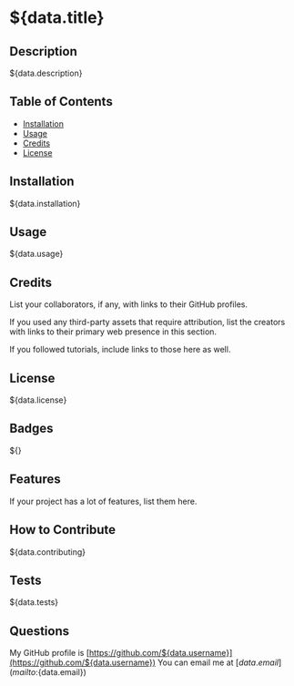 # ${data.title}

## Description

${data.description}

## Table of Contents

- [Installation](#installation)
- [Usage](#usage)
- [Credits](#credits)
- [License](#license)

## Installation

${data.installation}

## Usage

${data.usage}

## Credits

List your collaborators, if any, with links to their GitHub profiles.

If you used any third-party assets that require attribution, list the creators with links to their primary web presence in this section.

If you followed tutorials, include links to those here as well.

## License

${data.license}

## Badges

${}

## Features

If your project has a lot of features, list them here.

## How to Contribute

${data.contributing}

## Tests

${data.tests}

## Questions

My GitHub profile is [https://github.com/${data.username}](https://github.com/${data.username})
You can email me at [${data.email}](mailto:${data.email})